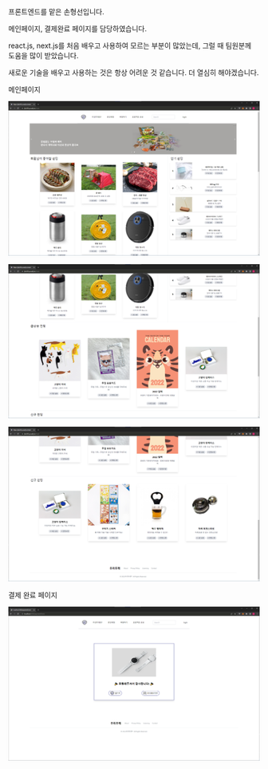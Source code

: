 프론트엔드를 맡은 손형선입니다.

메인페이지, 결제완료 페이지를 담당하였습니다.

react.js, next.js를 처음 배우고 사용하여 모르는 부분이 많았는데, 그럴 때 팀원분께 도움을 많이 받았습니다.

새로운 기술을 배우고 사용하는 것은 항상 어려운 것 같습니다. 더 열심히 해야겠습니다.



메인페이지

![image-20220408164853537](README.assets/image-20220408164853537.png)

![image-20220408164940698](README.assets/image-20220408164940698.png)

![image-20220408164953781](README.assets/image-20220408164953781.png)



결제 완료 페이지

![image-20220408165343464](README.assets/image-20220408165343464.png)
